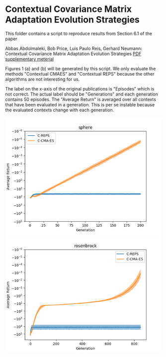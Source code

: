 # Contextual Covariance Matrix Adaptation Evolution Strategies

This folder contains a script to reproduce results from Section 6.1 of the paper

Abbas Abdolmaleki, Bob Price, Luis Paulo Reis, Gerhard Neumann:
Contextual Covariance Matrix Adaptation Evolution Strategies
[PDF](http://www.ausy.tu-darmstadt.de/uploads/Site/EditPublication/Abdolmaleki_IJCA2017.pdf)
[supplementary meterial](https:://goo.gl/MLzKsW)

Figures 1 (a) and (b) will be generated by this script. We only evaluate
the methods "Contextual CMAES" and "Contextual REPS" because the other
algorithms are not interesting for us.

The label on the x-axis of the original publications is "Episodes" which is not
correct. The actual label should be "Generations" and each generation contains
50 episodes. The "Average Return" is averaged over all contexts that have been
evaluated in a generation. This is per se instable because the evaluated
contexts change with each generation.

![figure1a](sphere_plot.png)
![figure1b](rosenbrock_plot.png)